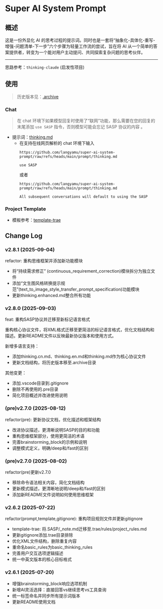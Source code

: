 # Super AI System Prompt

## 概述

这是一份外显化 AI 的思考过程的提示词。同时也是一套将“抽象化-具体化-重写-增强-问题清单-下一步”六个步骤为轻量工作流的尝试，旨在将 AI 从一个简单的答案提供者，转变为一个能对用户主动提问、共同探索复杂问题的思考伙伴。

---

思路参考：`thinking-claude` (启发性项目)

## 使用

> 历史版本见：[.archive](./.archive/)

### Chat

> 在 chat 环境下如果模型回复时使用了“联网”功能，那么需要在您的回复的末尾添加 `use SASP` 指令，否则模型可能会忘记 SASP 协议的内容 。

- 提示词：[thinking.md](./prompt/thinking.md)
  - 在支持在线网页解析的 chat 环境下输入
    ```plantext
    https://github.com/langyamu/super-ai-system-prompt/raw/refs/heads/main/prompt/thinking.md

    use SASP
    ```
    或者
    ```plantext
    https://github.com/langyamu/super-ai-system-prompt/raw/refs/heads/main/prompt/thinking.md

    All subsequent conversations will default to using the SASP
    ```
### Project Template

- 模板参考：[template-trae](./template-trae/)

## Change Log

### v2.8.1 (2025-09-04)

refactor: 重构思维框架并添加新功能模块

- 将“持续需求修正”
(continuous_requirement_correction)模块拆分为独立文件
- 添加“文生图风格转换提示规范”(text_to_image_style_transfer_prompt_specification)功能模块
- 更新thinking.enhanced.md整合所有功能

### v2.8.0 (2025-09-03)

feat: 重构SASP协议并迁移至新标记语言格式

重构核心协议文件，将XML格式迁移至更简洁的标记语言格式，优化文档结构和描述。更新README文件以反映最新协议版本和使用方式。

新增多语言支持：
- 添加thinking.cn.md、thinking.en.md和thinking.md作为核心协议文件
- 更新文档结构，将历史版本移至.archive目录

其他变更：
- 添加.vscode目录到.gitignore
- 删除不再使用的.pre目录
- 简化项目概述并改进使用说明

### (pre)v2.7.0 (2025-08-12)

refactor(pre): 更新协议文档，优化描述和框架结构

- 改进协议描述，更清晰说明SASP的目的和功能
- 重构思维框架部分，使用更简洁的术语
- 完善brainstorming_block的示例和说明
- 调整模式定义，明确/deep和/fast的区别

### (pre)v2.7.0 (2025-08-02)

refactor(pre)更新v2.7.0

- 移除命令语法相关内容，简化文档结构
- 更新模式描述，更清晰地说明/deep和/fast的区别
- 添加新README文件说明如何使用思维框架

### v2.6.2 (2025-07-22)

refactor(prompt,template,gitignore): 重构项目规则文件并更新gitignore

- template-trae: 将.SASP/_note.md迁移至.trae/rules/project_rules.md
- 更新gitignore添加.trae目录排除
- 优化XML文件结构，删除重复内容
- 重命名basic_rules为basic_thinking_rules
- 完善用户交互选项逻辑描述
- 统一中英文版本的核心目标格式

### v2.6.1 (2025-07-20)

- 增强brainstorming_block响应选项机制
- 新增AI灵活选择：直接回答vs继续思考vs工具查询
- 统一标签命名并同步所有提示词版本
- 更新README使用文档
